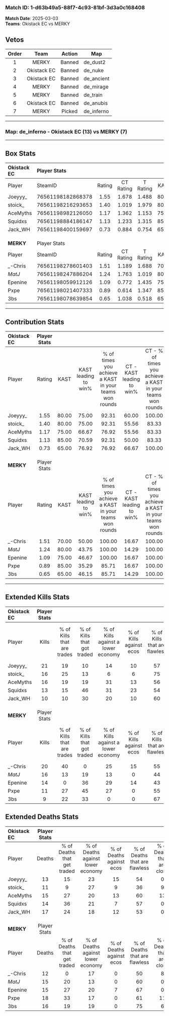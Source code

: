### Match ID: 1-d63b49a5-88f7-4c93-81bf-3d3a0c168408  
**Match Date**: 2025-03-03  
**Teams**: Okistack EC vs MERKY  

## Vetos  

| Order | Team | Action | Map |
| :---: | :--: | :----: | --- |
| 1 | MERKY | Banned | de_dust2 |
| 2 | Okistack EC | Banned | de_nuke |
| 3 | Okistack EC | Banned | de_ancient |
| 4 | MERKY | Banned | de_mirage |
| 5 | MERKY | Banned | de_train |
| 6 | Okistack EC | Banned | de_anubis |
| 7 | MERKY | Picked | de_inferno |

---  

### **Map**: de_inferno - Okistack EC (13) vs MERKY (7)  
---  

## Box Stats  

| **Okistack EC** | Player Stats      |        |           |          |       |       |       |         |        |      |     |
| :- | :- | :-: | :-: | :-: | :-: | :-: | :-: | :-: | :-: | :-: | :-: |
| Player          | SteamID           | Rating | CT Rating | T Rating | KAST  |  ADR  | Kills | Assists | Deaths | K/D  | HS% |
| Joeyyy_         | 76561198182868378 |  1.55  |   1.678   |  1.488   | 80.00 | 101.9 |  21   |    3    |   13   | 1.62 | 57  |
| stoick_         | 76561198216293653 |  1.40  |   1.019   |  1.979   | 80.00 | 101.0 |  16   |    7    |   11   | 1.45 | 56  |
| AceMyths        | 76561198982126050 |  1.17  |   1.362   |  1.153   | 75.00 | 80.1  |  16   |    3    |   15   | 1.07 | 37  |
| Squidxs         | 76561198884186147 |  1.13  |   1.233   |  1.315   | 85.00 | 70.7  |  13   |    7    |   14   | 0.93 | 30  |
| Jack_WH         | 76561198400159697 |  0.73  |   0.884   |  0.754   | 65.00 | 57.9  |  10   |    5    |   17   | 0.59 | 50  |
|                 |                   |        |           |          |       |       |       |         |        |      |     |
|                 |                   |        |           |          |       |       |       |         |        |      |     |
|                 |                   |        |           |          |       |       |       |         |        |      |     |
| **MERKY**       | Player Stats      |        |           |          |       |       |       |         |        |      |     |
| Player          | SteamID           | Rating | CT Rating | T Rating | KAST  |  ADR  | Kills | Assists | Deaths | K/D  | HS% |
| _-Chris         | 76561198278601403 |  1.51  |   1.189   |  1.688   | 70.00 | 114.6 |  20   |    5    |   12   | 1.67 | 30  |
| _MatJ_          | 76561198247886204 |  1.24  |   1.763   |  1.019   | 80.00 | 85.8  |  16   |    5    |   15   | 1.07 | 62  |
| Epenine         | 76561198059912126 |  1.09  |   0.772   |  1.435   | 75.00 | 80.0  |  14   |    4    |   15   | 0.93 | 42  |
| Pxpe            | 76561198021407333 |  0.89  |   0.614   |  1.347   | 85.00 | 61.4  |  11   |    4    |   18   | 0.61 | 45  |
| 3bs             | 76561198078639854 |  0.65  |   1.038   |  0.518   | 65.00 | 43.1  |   9   |    2    |   16   | 0.56 | 44  |
---  

## Contribution Stats  

| **Okistack EC** | Player Stats |       |                      |                                                        |                           |                                                             |                          |                                                            |
| :- | :-: | :-: | :-: | :-: | :-: | :-: | :-: | :-: |
| Player          |    Rating    | KAST  | KAST leading to win% | % of times you achieve a KAST in your teams won rounds | CT - KAST leading to win% | CT - % of times you achieve a KAST in your teams won rounds | T - KAST leading to win% | T - % of times you achieve a KAST in your teams won rounds |
| Joeyyy_         |     1.55     | 80.00 |        75.00         |                         92.31                          |           60.00           |                           100.00                            |          100.00          |                           85.71                            |
| stoick_         |     1.40     | 80.00 |        75.00         |                         92.31                          |           55.56           |                            83.33                            |          100.00          |                           100.00                           |
| AceMyths        |     1.17     | 75.00 |        66.67         |                         76.92                          |           55.56           |                            83.33                            |          83.33           |                           71.43                            |
| Squidxs         |     1.13     | 85.00 |        70.59         |                         92.31                          |           50.00           |                            83.33                            |          100.00          |                           100.00                           |
| Jack_WH         |     0.73     | 65.00 |        76.92         |                         76.92                          |           66.67           |                           100.00                            |          100.00          |                           57.14                            |
|                 |              |       |                      |                                                        |                           |                                                             |                          |                                                            |
|                 |              |       |                      |                                                        |                           |                                                             |                          |                                                            |
|                 |              |       |                      |                                                        |                           |                                                             |                          |                                                            |
| **MERKY**       | Player Stats |       |                      |                                                        |                           |                                                             |                          |                                                            |
| Player          |    Rating    | KAST  | KAST leading to win% | % of times you achieve a KAST in your teams won rounds | CT - KAST leading to win% | CT - % of times you achieve a KAST in your teams won rounds | T - KAST leading to win% | T - % of times you achieve a KAST in your teams won rounds |
| _-Chris         |     1.51     | 70.00 |        50.00         |                         100.00                         |           16.67           |                           100.00                            |          75.00           |                           100.00                           |
| _MatJ_          |     1.24     | 80.00 |        43.75         |                         100.00                         |           14.29           |                           100.00                            |          66.67           |                           100.00                           |
| Epenine         |     1.09     | 75.00 |        46.67         |                         100.00                         |           16.67           |                           100.00                            |          66.67           |                           100.00                           |
| Pxpe            |     0.89     | 85.00 |        35.29         |                         85.71                          |           16.67           |                           100.00                            |          45.45           |                           83.33                            |
| 3bs             |     0.65     | 65.00 |        46.15         |                         85.71                          |           14.29           |                           100.00                            |          83.33           |                           83.33                            |
---  

## Extended Kills Stats  

| **Okistack EC** | Player Stats |                            |                            |                                    |                         |                              |                                 |                                       |                    |           |
| :- | :-: | :-: | :-: | :-: | :-: | :-: | :-: | :-: | :-: | :-: |
| Player          |    Kills     | % of Kills that are trades | % of Kills that got traded | % of Kills against a lower economy | % of Kills against ecos | % of Kills that are flawless | % of Kills that are close duels | % of Kills that are assisted by flash | Pistol Round Kills | AWP Kills |
| Joeyyy_         |      21      |             19             |             10             |                 14                 |           10            |              57              |               10                |                   0                   |         0          |     3     |
| stoick_         |      16      |             25             |             13             |                 6                  |            6            |              75              |                0                |                   0                   |         0          |     3     |
| AceMyths        |      16      |             19             |             19             |                 31                 |           13            |              56              |                0                |                   0                   |         0          |     0     |
| Squidxs         |      13      |             15             |             46             |                 31                 |           23            |              54              |                8                |                   0                   |         0          |     1     |
| Jack_WH         |      10      |             10             |             30             |                 20                 |           10            |              60              |               10                |                   0                   |         0          |     1     |
|                 |              |                            |                            |                                    |                         |                              |                                 |                                       |                    |           |
|                 |              |                            |                            |                                    |                         |                              |                                 |                                       |                    |           |
|                 |              |                            |                            |                                    |                         |                              |                                 |                                       |                    |           |
| **MERKY**       | Player Stats |                            |                            |                                    |                         |                              |                                 |                                       |                    |           |
| Player          |    Kills     | % of Kills that are trades | % of Kills that got traded | % of Kills against a lower economy | % of Kills against ecos | % of Kills that are flawless | % of Kills that are close duels | % of Kills that are assisted by flash | Pistol Round Kills | AWP Kills |
| _-Chris         |      20      |             40             |             0              |                 25                 |           15            |              55              |                0                |                  10                   |         0          |     2     |
| _MatJ_          |      16      |             13             |             19             |                 13                 |            0            |              44              |                6                |                   6                   |         0          |     3     |
| Epenine         |      14      |             0              |             36             |                 29                 |           14            |              43              |               14                |                   7                   |         0          |     0     |
| Pxpe            |      11      |             27             |             45             |                 27                 |            0            |              55              |                0                |                   0                   |         0          |     0     |
| 3bs             |      9       |             22             |             33             |                 0                  |            0            |              67              |                0                |                   0                   |         0          |     3     |
## Extended Deaths Stats  

| **Okistack EC** | Player Stats |                             |                                   |                          |                               |                            |                           |               |
| :- | :-: | :-: | :-: | :-: | :-: | :-: | :-: | :-: |
| Player          |    Deaths    | % of Deaths that get traded | % of Deaths against lower economy | % of Deaths against ecos | % of Deaths that are flawless | % of Deaths that are close | % of Deaths while blinded | Deaths to AWP |
| Joeyyy_         |      13      |             15              |                23                 |            15            |              54               |             0              |             8             |       0       |
| stoick_         |      11      |              9              |                27                 |            9             |              36               |             9              |             0             |       0       |
| AceMyths        |      15      |             27              |                20                 |            13            |              60               |             13             |             0             |       0       |
| Squidxs         |      14      |             36              |                21                 |            7             |              57               |             0              |             0             |       0       |
| Jack_WH         |      17      |             24              |                18                 |            12            |              53               |             0              |            18             |       0       |
|                 |              |                             |                                   |                          |                               |                            |                           |               |
|                 |              |                             |                                   |                          |                               |                            |                           |               |
|                 |              |                             |                                   |                          |                               |                            |                           |               |
| **MERKY**       | Player Stats |                             |                                   |                          |                               |                            |                           |               |
| Player          |    Deaths    | % of Deaths that get traded | % of Deaths against lower economy | % of Deaths against ecos | % of Deaths that are flawless | % of Deaths that are close | % of Deaths while blinded | Deaths to AWP |
| _-Chris         |      12      |              0              |                17                 |            0             |              50               |             8              |             0             |       0       |
| _MatJ_          |      15      |             20              |                13                 |            0             |              60               |             0              |             0             |       0       |
| Epenine         |      15      |             27              |                20                 |            7             |              67               |             0              |             0             |       0       |
| Pxpe            |      18      |             33              |                17                 |            0             |              61               |             11             |             0             |       0       |
| 3bs             |      16      |             19              |                19                 |            0             |              75               |             6              |             0             |       0       |

